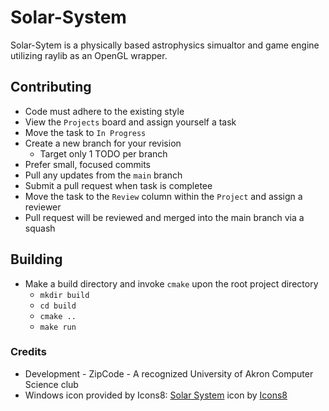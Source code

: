 # Solar-System

Solar-Sytem is a physically based astrophysics simualtor and game engine utilizing raylib as an OpenGL wrapper.

## Contributing

- Code must adhere to the existing style
- View the `Projects` board and assign yourself a task
- Move the task to `In Progress`
- Create a new branch for your revision
  - Target only 1 TODO per branch
- Prefer small, focused commits
- Pull any updates from the `main` branch
- Submit a pull request when task is completee
- Move the task to the `Review` column within the `Project` and assign a reviewer
- Pull request will be reviewed and merged into the main branch via a squash

## Building

- Make a build directory and invoke `cmake` upon the root project directory
  - `mkdir build`
  - `cd build`
  - `cmake ..`
  - `make run`


### Credits

- Development - ZipCode - A recognized University of Akron Computer Science club
- Windows icon provided by Icons8: <a target="_blank" href="https://icons8.com/icon/pk58OJeCg7Z0/solar-system">Solar System</a> icon by <a target="_blank" href="https://icons8.com">Icons8</a>
